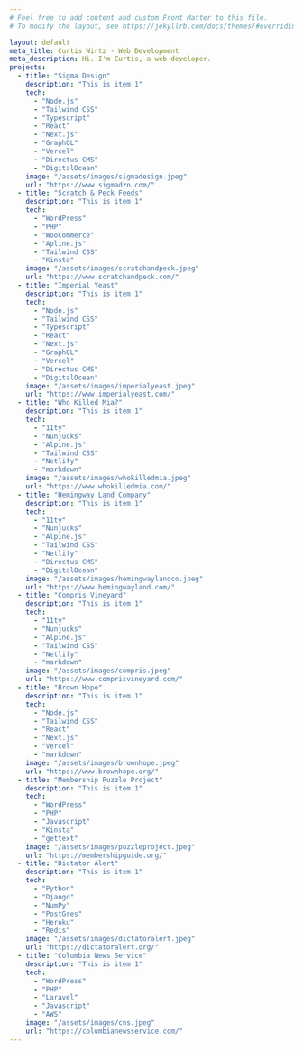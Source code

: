 ```yaml
---
# Feel free to add content and custom Front Matter to this file.
# To modify the layout, see https://jekyllrb.com/docs/themes/#overriding-theme-defaults

layout: default
meta_title: Curtis Wirtz - Web Development
meta_description: Hi. I'm Curtis, a web developer.
projects:
  - title: "Sigma Design"
    description: "This is item 1"
    tech:
      - "Node.js"
      - "Tailwind CSS"
      - "Typescript"
      - "React"
      - "Next.js"
      - "GraphQL"
      - "Vercel"
      - "Directus CMS"
      - "DigitalOcean"
    image: "/assets/images/sigmadesign.jpeg"
    url: "https://www.sigmadzn.com/"
  - title: "Scratch & Peck Feeds"
    description: "This is item 1"
    tech:
      - "WordPress"
      - "PHP"
      - "WooCommerce"
      - "Apline.js"
      - "Tailwind CSS"
      - "Kinsta"
    image: "/assets/images/scratchandpeck.jpeg"
    url: "https://www.scratchandpeck.com/"
  - title: "Imperial Yeast"
    description: "This is item 1"
    tech:
      - "Node.js"
      - "Tailwind CSS"
      - "Typescript"
      - "React"
      - "Next.js"
      - "GraphQL"
      - "Vercel"
      - "Directus CMS"
      - "DigitalOcean"
    image: "/assets/images/imperialyeast.jpeg"
    url: "https://www.imperialyeast.com/"
  - title: "Who Killed Mia?"
    description: "This is item 1"
    tech:
      - "11ty"
      - "Nunjucks"
      - "Alpine.js"
      - "Tailwind CSS"
      - "Netlify"
      - "markdown"
    image: "/assets/images/whokilledmia.jpeg"
    url: "https://www.whokilledmia.com/"
  - title: "Hemingway Land Company"
    description: "This is item 1"
    tech:
      - "11ty"
      - "Nunjucks"
      - "Alpine.js"
      - "Tailwind CSS"
      - "Netlify"
      - "Directus CMS"
      - "DigitalOcean"
    image: "/assets/images/hemingwaylandco.jpeg"
    url: "https://www.hemingwayland.com/"
  - title: "Compris Vineyard"
    description: "This is item 1"
    tech:
      - "11ty"
      - "Nunjucks"
      - "Alpine.js"
      - "Tailwind CSS"
      - "Netlify"
      - "markdown"
    image: "/assets/images/compris.jpeg"
    url: "https://www.comprisvineyard.com/"
  - title: "Brown Hope"
    description: "This is item 1"
    tech:
      - "Node.js"
      - "Tailwind CSS"
      - "React"
      - "Next.js"
      - "Vercel"
      - "markdown"
    image: "/assets/images/brownhope.jpeg"
    url: "https://www.brownhope.org/"
  - title: "Membership Puzzle Project"
    description: "This is item 1"
    tech:
      - "WordPress"
      - "PHP"
      - "Javascript"
      - "Kinsta"
      - "gettext"
    image: "/assets/images/puzzleproject.jpeg"
    url: "https://membershipguide.org/"
  - title: "Dictator Alert"
    description: "This is item 1"
    tech:
      - "Python"
      - "Django"
      - "NumPy"
      - "PostGres"
      - "Heroku"
      - "Redis"
    image: "/assets/images/dictatoralert.jpeg"
    url: "https://dictatoralert.org/"
  - title: "Columbia News Service"
    description: "This is item 1"
    tech:
      - "WordPress"
      - "PHP"
      - "Laravel"
      - "Javascript"
      - "AWS"
    image: "/assets/images/cns.jpeg"
    url: "https://columbianewsservice.com/"
---
```

